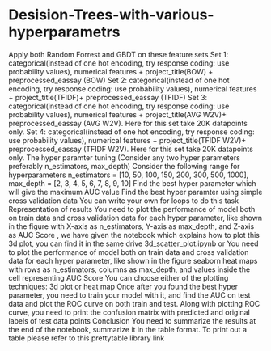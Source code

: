# Desision-Trees-with-various-hyperparametrs
Apply both Random Forrest and GBDT on these feature sets Set 1: categorical(instead of one hot encoding, try response coding: use probability values), numerical features + project_title(BOW) + preprocessed_eassay (BOW) Set 2: categorical(instead of one hot encoding, try response coding: use probability values), numerical features + project_title(TFIDF)+ preprocessed_eassay (TFIDF) Set 3: categorical(instead of one hot encoding, try response coding: use probability values), numerical features + project_title(AVG W2V)+ preprocessed_eassay (AVG W2V). Here for this set take 20K datapoints only. Set 4: categorical(instead of one hot encoding, try response coding: use probability values), numerical features + project_title(TFIDF W2V)+ preprocessed_eassay (TFIDF W2V). Here for this set take 20K datapoints only.  The hyper paramter tuning (Consider any two hyper parameters preferably n_estimators, max_depth) Consider the following range for hyperparameters n_estimators = [10, 50, 100, 150, 200, 300, 500, 1000], max_depth = [2, 3, 4, 5, 6, 7, 8, 9, 10] Find the best hyper parameter which will give the maximum AUC value Find the best hyper paramter using simple cross validation data You can write your own for loops to do this task  Representation of results You need to plot the performance of model both on train data and cross validation data for each hyper parameter, like shown in the figure  with X-axis as n_estimators, Y-axis as max_depth, and Z-axis as AUC Score , we have given the notebook which explains how to plot this 3d plot, you can find it in the same drive 3d_scatter_plot.ipynb or   You need to plot the performance of model both on train data and cross validation data for each hyper parameter, like shown in the figure  seaborn heat maps with rows as n_estimators, columns as max_depth, and values inside the cell representing AUC Score You can choose either of the plotting techniques: 3d plot or heat map Once after you found the best hyper parameter, you need to train your model with it, and find the AUC on test data and plot the ROC curve on both train and test.  Along with plotting ROC curve, you need to print the confusion matrix with predicted and original labels of test data points   Conclusion You need to summarize the results at the end of the notebook, summarize it in the table format. To print out a table please refer to this prettytable library link 
